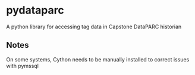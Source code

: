 # pydataparc
 A python library for accessing tag data in Capstone DataPARC historian

## Notes

On some systems, Cython needs to be manually installed to correct issues with pymssql